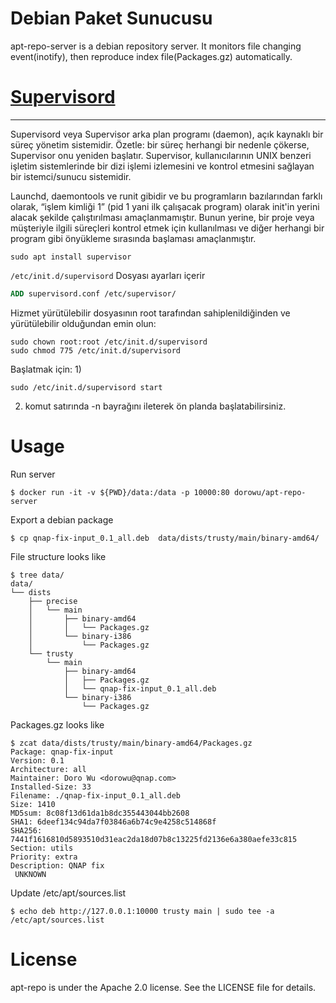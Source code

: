 Debian Paket Sunucusu
=========================

apt-repo-server is a debian repository server. It monitors file changing event(inotify), then reproduce index file(Packages.gz) automatically.

# [Supervisord](http://supervisord.org/running.html)
----------------------
Supervisord veya Supervisor arka plan programı (daemon), açık kaynaklı bir süreç yönetim sistemidir. Özetle: bir süreç herhangi bir nedenle çökerse, Supervisor onu yeniden başlatır. Supervisor, kullanıcılarının UNIX benzeri işletim sistemlerinde bir dizi işlemi izlemesini ve kontrol etmesini sağlayan bir istemci/sunucu sistemidir. 

Launchd, daemontools ve runit gibidir ve bu programların bazılarından farklı olarak, “işlem kimliği 1” (pid 1 yani ilk çalışacak program) olarak init'in yerini alacak şekilde çalıştırılması amaçlanmamıştır. Bunun yerine, bir proje veya müşteriyle ilgili süreçleri kontrol etmek için kullanılması ve diğer herhangi bir program gibi önyükleme sırasında başlaması amaçlanmıştır. 

```
sudo apt install supervisor
```

`/etc/init.d/supervisord` Dosyası ayarları içerir

``` Dockerfile 
ADD supervisord.conf /etc/supervisor/
```

Hizmet yürütülebilir dosyasının root tarafından sahiplenildiğinden ve yürütülebilir olduğundan emin olun:
```
sudo chown root:root /etc/init.d/supervisord
sudo chmod 775 /etc/init.d/supervisord
```

Başlatmak için:
1)
```
sudo /etc/init.d/supervisord start
```
2) komut satırında -n bayrağını ileterek ön planda başlatabilirsiniz.


Usage
=======================

Run server

```
$ docker run -it -v ${PWD}/data:/data -p 10000:80 dorowu/apt-repo-server
```

Export a debian package
```
$ cp qnap-fix-input_0.1_all.deb  data/dists/trusty/main/binary-amd64/
```

File structure looks like
```
$ tree data/
data/
└── dists
    ├── precise
    │   └── main
    │       ├── binary-amd64
    │       │   └── Packages.gz
    │       └── binary-i386
    │           └── Packages.gz
    └── trusty
        └── main
            ├── binary-amd64
            │   ├── Packages.gz
            │   └── qnap-fix-input_0.1_all.deb
            └── binary-i386
                └── Packages.gz
```

Packages.gz looks like
```
$ zcat data/dists/trusty/main/binary-amd64/Packages.gz
Package: qnap-fix-input
Version: 0.1
Architecture: all
Maintainer: Doro Wu <dorowu@qnap.com>
Installed-Size: 33
Filename: ./qnap-fix-input_0.1_all.deb
Size: 1410
MD5sum: 8c08f13d61da1b8dc355443044bb2608
SHA1: 6deef134c94da7f03846a6b74c9e4258c514868f
SHA256: 7441f1616810d5893510d31eac2da18d07b8c13225fd2136e6a380aefe33c815
Section: utils
Priority: extra
Description: QNAP fix
 UNKNOWN
```

Update /etc/apt/sources.list
```
$ echo deb http://127.0.0.1:10000 trusty main | sudo tee -a /etc/apt/sources.list
```


License
==================

apt-repo is under the Apache 2.0 license. See the LICENSE file for details.
